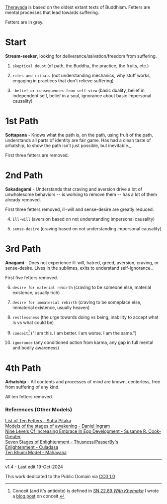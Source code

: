 ﻿[Theravada](https://en.wikipedia.org/wiki/Theravada)  is based on the oldest extant texts of Buddhism. Fetters are mental processes that lead towards suffering.

Fetters are in grey.

# Start
 **Stream-seeker**, looking for deliverance/salvation/freedom from suffering.  

1.  `skeptical doubt`  (of path, the Buddha, the practice, the fruits, etc.)

2.  `rites and rituals`  (not understanding mechanics, why stuff works, engaging in practices that don't relieve suffering)

3. ` belief or consequences from self-view`  (basic duality, belief in independent self, belief in a soul, ignorance about basic impersonal causality)

# 1st Path
**Sottapana** - Knows what the path is, on the path, using fruit of the path, understands all parts of identity are fair game. Has had a clean taste of arhatship, to show the path isn't just possible, but inevitable._

First three fetters are removed.

# 2nd Path
**Sakadagami** - Understands that craving and aversion drive a lot of unwholesome behaviors -- is working to remove them -- has a lot of them already removed.

First three fetters removed, ill-will and sense-desire are greatly reduced.

4.  `ill-will`  (aversion based on not understanding impersonal causality)

5.  `sense-desire`  (craving based on not understanding impersonal causality)

# 3rd Path
**Anagami** - Does not experience ill-will, hatred, greed, aversion, craving, or sense-desire. Lives in the sublimes, exits to understand self-ignorance._

First five fetters removed.

6.  `desire for material rebirth`  (craving to be someone else, material existence, usually rich)

7.  `desire for immaterial rebirth`  (craving to be someplace else, immaterial existence, usually heaven)

8.  `restlessness`  (the urge towards doing vs being, inability to accept what is vs what could be)

9.  `conceit`[^conceit] ("I am this. I am better. I am worse. I am the same.")

10.  `ignorance`  (any conditioned action from karma, any gap in full mental and bodily awareness)

# 4th Path
**Arhatship** - All contents and processes of mind are known, centerless, free from suffering of any kind.

All ten fetters removed.  

### References (Other Models)

[List of Ten Fetters - Sutta Pitaka](https://en.wikipedia.org/wiki/Fetter_(Buddhism)#Sutta_Pitaka's_list_of_ten_fetters)  
[Models of the stages of awakening - Daniel Ingram  
](https://www.mctb.org/mctb2/table-of-contents/part-v-awakening/37-models-of-the-stages-of-awakening/)[Nine Levels Of Increasing Embrace In Ego Development - Susanne R. Cook-Greuter](http://www.cook-greuter.com/Cook-Greuter%209%20levels%20paper%20new%201.1'14%2097p%5B1%5D.pdf)  
[Seven Stages of Enlightenment - Thusness/PasserBy's  
](http://www.awakeningtoreality.com/2007/03/thusnesss-six-stages-of-experience.html)[Enlightenment - Culadasa](https://dharmatreasure.org/wp-content/uploads/Enlightenment.pdf)  
[Ten Bhumi Model - Mahayana](https://en.wikipedia.org/wiki/Bh%C5%ABmi_(Buddhism))

[^conceit]: Conceit (and it's antidote) is defined in [SN 22.89 *With Khemaka*](https://suttacentral.net/sn22.89/en/sujato?) 
I wrote a [blog post](https://www.sitwithariadne.com/2022/04/conceit.html) on conceit.

-----------------------------

v1.4 - Last edit 19-Oct-2024

This work dedicated to the Public Domain via [CC0 1.0](https://creativecommons.org/publicdomain/zero/1.0/)



